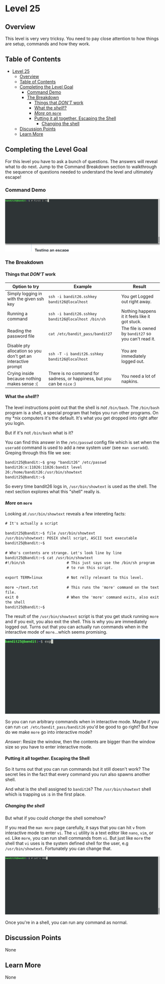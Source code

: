 
# Level 25

## Overview

This level is very very tricksy. You need to pay close attention to how
things are setup, commands and how they work.

## Table of Contents
- [Level 25](#level-25)
	- [Overview](#overview)
	- [Table of Contents](#table-of-contents)
	- [Completing the Level Goal](#completing-the-level-goal)
		- [Command Demo](#command-demo)
		- [The Breakdown](#the-breakdown)
			- [Things that *DON'T* work](#things-that-dont-work)
			- [What the *shell*!?](#what-the-shell)
			- [*More* on `more`](#more-on-more)
			- [Putting it all together. Escaping the Shell](#putting-it-all-together-escaping-the-shell)
				- [Changing the shell](#changing-the-shell)
	- [Discussion Points](#discussion-points)
	- [Learn More](#learn-more)

## Completing the Level Goal

For this level you have to ask a bunch of questions. The answers will reveal
what to do next. Jump to the Command Breakdown section to walkthrough the
sequence of questions needed to understand the level and ultimately escape!

### Command Demo

![Escape artist](escapetobash.gif)

### The Breakdown

#### Things that *DON'T* work

| Option to try                                                 | Example                                                                 | Result                                                |
| ------------------------------------------------------------- | ----------------------------------------------------------------------- | ----------------------------------------------------- |
| Simply logging in with the given ssh key                      | `ssh -i bandit26.sshkey bandit26@localhost`                             | You get Logged out right away.                        |
| Running a command                                             | `ssh -i bandit26.sshkey bandit26@localhost /bin/sh`                     | Nothing happens it it feels like it got stuck.        |
| Reading the password file                                     | `cat /etc/bandit_pass/bandit27`                                         | The file is owned by `bandit27` so you can't read it. |
| Disable pty allocation so you don't get an interactive prompt | `ssh -T -i bandit26.sshkey bandit26@localhost`                          | You are immediately logged out.                       |
| Crying inside because nothing makes sense :(                  | There is no command for sadness, or happiness, but you can be `nice` :) | You need a lot of napkins.                            |

####  What the *shell*!? 

The level instructions point out that the shell is *not* `/bin/bash`. The
`/bin/bash` program is a shell, a special program that helps you run other
programs. On my *nix computers it's the default. It's what you get dropped
into right after you login.

But if it's not `/bin/bash` what is it?

You can find this answer in the `/etc/passwd` config file which is set when
the `useradd` command is used to add a new system user (see `man useradd`).
Greping through this file we see:

```shell 
bandit25@bandit:~$ grep "bandit26" /etc/passwd
bandit26:x:11026:11026:bandit level 26:/home/bandit26:/usr/bin/showtext
bandit25@bandit:~$ 
```

So every time bandit26 logs in, `/usr/bin/showtext` is used as the shell. The next section explores what this "shell" really is.

#### *More* on `more`

Looking at `/usr/bin/showtext` reveals a few intereting facts:

```shell
# It's actually a script

bandit25@bandit:~$ file /usr/bin/showtext
/usr/bin/showtext: POSIX shell script, ASCII text executable
bandit25@bandit:~$ 

# Who's contents are strange. Let's look line by line
bandit25@bandit:~$ cat /usr/bin/showtext
#!/bin/sh                   # This just says use the /bin/sh program 
                            # to run this script.

export TERM=linux           # Not relly relevant to this level.

more ~/text.txt	  			# This runs the 'more' command on the text file.
exit 0					    # When the 'more' command exits, also exit the shell
bandit25@bandit:~$ 
```

The result of the `/usr/bin/showtext` script is that you get stuck running
`more` and if you exit, you also exit the shell. This is why you are
immediately logged out. Turns out that you can actually run commands when in the interactive mode of `more`...which seems promising.

![Commands in more](more.gif)

So you can run arbitrary commands when in interactive mode. Maybe if you can run `cat /etc/bandit_pass/bandit26` you'd be good to go right? But how do we make `more` go into interactive mode?

*Answer*: Resize the window, then the contents are bigger than the window size so you have to enter interactive mode.

#### Putting it all together. Escaping the Shell

So it turns out that you can run commands but it still doesn't work? The secret lies in the fact that every command you run also spawns another shell.

And what is the shell assigned to `bandit26`? The `/usr/bin/showtext` shell which is trapping us :s in the first place.

##### Changing the shell

But what if you could *change* the shell somehow?

If you read the `man more` page carefully, it says that you can hit `v` from interactive mode to enter `vi`. The `vi` utility is a text editor like `nano`, `vim`, or `ed`. Like `more`, you can run shell commands from `vi`. But just like `more` the shell that `vi` uses is the system defined shell for the user, e.g `/usr/bin/showtext`. Fortunately you can change that.

![Changing the shell](shellgames.gif)

Once you're in a shell, you can run any command as normal.

## Discussion Points

None

## Learn More

None